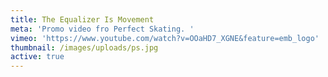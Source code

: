 ```yaml
---
title: The Equalizer Is Movement
meta: 'Promo video fro Perfect Skating. '
vimeo: 'https://www.youtube.com/watch?v=OOaHD7_XGNE&feature=emb_logo'
thumbnail: /images/uploads/ps.jpg
active: true
---
```

